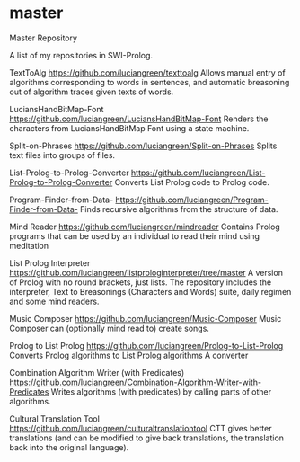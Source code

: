 # master
Master Repository

A list of my repositories in SWI-Prolog.

TextToAlg
https://github.com/luciangreen/texttoalg
Allows manual entry of algorithms corresponding to words in sentences, and automatic breasoning out of algorithm traces given texts of words.

LuciansHandBitMap-Font
https://github.com/luciangreen/LuciansHandBitMap-Font
Renders the characters from LuciansHandBitMap Font using a state machine.

Split-on-Phrases
https://github.com/luciangreen/Split-on-Phrases
Splits text files into groups of files.

List-Prolog-to-Prolog-Converter
https://github.com/luciangreen/List-Prolog-to-Prolog-Converter
Converts List Prolog code to Prolog code.

Program-Finder-from-Data-
https://github.com/luciangreen/Program-Finder-from-Data-
Finds recursive algorithms from the structure of data.

Mind Reader
https://github.com/luciangreen/mindreader
Contains Prolog programs that can be used by an individual to read their mind using meditation

List Prolog Interpreter
https://github.com/luciangreen/listprologinterpreter/tree/master
A version of Prolog with no round brackets, just lists.
The repository includes the interpreter, Text to Breasonings (Characters and Words) suite, daily regimen and some mind readers.

Music Composer
https://github.com/luciangreen/Music-Composer
Music Composer can (optionally mind read to) create songs.

Prolog to List Prolog
https://github.com/luciangreen/Prolog-to-List-Prolog
Converts Prolog algorithms to List Prolog algorithms
A converter

Combination Algorithm Writer (with Predicates)
https://github.com/luciangreen/Combination-Algorithm-Writer-with-Predicates
Writes algorithms (with predicates) by calling parts of other algorithms.

Cultural Translation Tool
https://github.com/luciangreen/culturaltranslationtool
CTT gives better translations (and can be modified to give back translations, the translation back into the original language).
